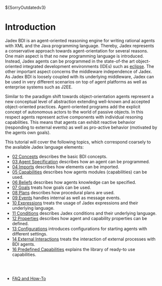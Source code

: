 ${SorryOutdatedv3}

# Introduction

Jadex BDI is an agent-oriented reasoning engine for writing rational agents with XML and the Java programming language. Thereby, Jadex represents a conservative approach towards agent-orientation for several reasons. One main aspect is that no new programming language is introduced. Instead, Jadex agents can be programmed in the state-of-the art object-oriented integrated development environments (IDEs) such as [eclipse](http://www.eclipse.org/). The other important aspect concerns the middleware independence of Jadex. As Jadex BDI is loosely coupled with its underlying middleware, Jadex can be used in very different scenarios on top of agent platforms as well as enterprise systems such as J2EE.



Similar to the paradigm shift towards object-orientation agents represent a new conceptual level of abstraction extending well-known and accepted object-oriented practices. Agent-oriented programs add the explicit concept of autonomous actors to the world of passive objects. In this respect agents represent active components with individual resoning capabilities. This means that agents can exhibit reactive behavior (responding to external events) as well as pro-active behavior (motivated by the agents own goals).



This tutorial will cover the following topics, which correspond coarsely to the available Jadex language elements:

-   [02 Concepts](02%20Concepts.md) describes the basic BDI concepts.
-   [03 Agent Specification](03%20Agent%20Specification.md) describes how an agent can be programmed.
-   [04 Imports](04%20Imports.md) describes how elements can be imported.
-   [05 Capabilities](05%20Capabilities.md) describes how agents modules (capabilities) can be used.
-   [06 Beliefs](06%20Beliefs.md) describes how agents knowledge can be specified.
-   [07 Goals](07%20Goals.md) treats how goals can be used.
-   [08 Plans](08%20Plans.md) describes how procedural plans are used.
-   [09 Events](09%20Events.md) handles internal as well as message events.
-   [10 Expressions](10%20Expressions.md) treats the usage of Jadex expressions and their underlying language.
-   [11 Conditions](11%20Conditions%20(old).md) describes Jadex conditions and their underlying language.
-   [12 Properties](12%20Properties.md) describes how agent and capability properties can be defined.
-   [13 Configurations](13%20Configurations.md) introduces configurations for starting agents with different settings.
-   [14 External Interactions](14%20External%20Interactions.md) treats the interaction of external processes with BDI agents.
-   [16 Predefined Capabilities](16%20Predefined%20Capabilities.md) explains the library of ready-to use capabilities.


<br><br>


- [FAQ and How-To](D%20FAQ%20&%20HOWTO%20(old).md)

<!--

-   01 Introduction
-   02 Concepts
-   03 Agent Specification (old)
-   04 Imports (old)
-   05 Capabilities (old)
-   06 Beliefs (old)
-   07 Goals (old)
-   08 Plans (old)
-   09 Events (old)
-   10 Expressions (old)
-   11 Conditions (old)
-   12 Properties (old)
-   13 Configurations (old)
-   15 External Interactions (old)
-   16 Predefined Capabilities (old)
-   A Changes (old)
-   B Platform Adapters (old)
-   C Add-Ons (old)
-   D FAQ & HOWTO (old)
-   E Legal Notice (old)
-   F Bibliography (old)
-->

